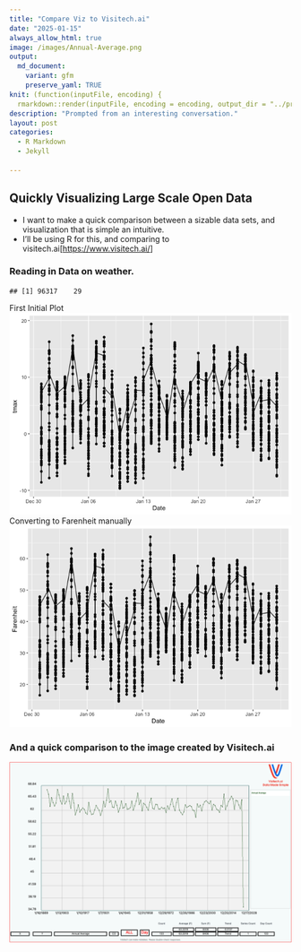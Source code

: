 ```yaml
---
title: "Compare Viz to Visitech.ai"
date: "2025-01-15"
always_allow_html: true
image: /images/Annual-Average.png
output:
  md_document:
    variant: gfm
    preserve_yaml: TRUE
knit: (function(inputFile, encoding) {
  rmarkdown::render(inputFile, encoding = encoding, output_dir = "../projects/_posts") })
description: "Prompted from an interesting conversation."
layout: post
categories:
  - R Markdown
  - Jekyll    
    
---
```


## Quickly Visualizing Large Scale Open Data

- I want to make a quick comparison between a sizable data sets, and
  visualization that is simple an intuitive.
- I’ll be using R for this, and comparing to
  visitech.ai\[<https://www.visitech.ai/>\]

### Reading in Data on weather.

    ## [1] 96317    29

First Initial Plot ![](/images/unnamed-chunk-1-1.png)<!-- --> Converting
to Farenheit manually ![](/images/unnamed-chunk-2-1.png)<!-- -->

### And a quick comparison to the image created by Visitech.ai

![](/images/Annual-Average.png)
